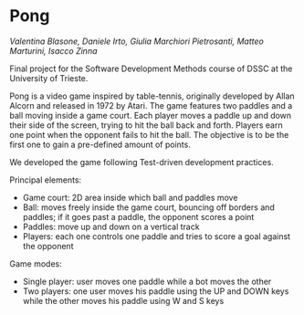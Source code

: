 # Pong
*Valentina Blasone, Daniele Irto, Giulia Marchiori Pietrosanti, Matteo Marturini, Isacco Zinna*

Final project for the Software Development Methods course of DSSC at the University of Trieste.

Pong is a video game inspired by table-tennis, originally developed by Allan
Alcorn and released in 1972 by Atari.
The game features two paddles and a ball moving inside a game court. Each
player moves a paddle up and down their side of the screen, trying to hit the ball
back and forth. Players earn one point when the opponent fails to hit the ball.
The objective is to be the first one to gain a pre-defined amount of points.

We developed the game following Test-driven development practices.

Principal elements: 

- Game court: 2D area inside which ball and paddles move
- Ball: moves freely inside the game court, bouncing off borders and paddles;
if it goes past a paddle, the opponent scores a point
- Paddles: move up and down on a vertical track
- Players: each one controls one paddle and tries to score a goal against the
opponent

Game modes:
- Single player: user moves one paddle while a bot moves the other
- Two players: one user moves his paddle using the UP and DOWN keys while
the other moves his paddle using W and S keys
